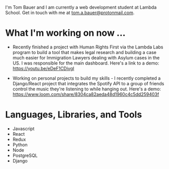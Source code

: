 
I'm Tom Bauer and I am currently a web development student at Lambda School. Get in touch with me at tom.a.bauer@protonmail.com.


# What I'm working on now ...
- Recently finished a project with Human Rights First via the Lambda Labs program to build a tool that makes legal research and building a case much easier for Immigration Lawyers dealing with Asylum cases in the US. I was responsible for the main dashboard. Here's a link to a demo: https://youtu.be/eDeF1CDivgI

- Working on personal projects to build my skills - I recently completed a Django/React project that integrates the Spotify API to a group of friends control the music they're listening to while hanging out. Here's a demo: https://www.loom.com/share/8304ca82aeda48d1960c4c5dd259403f


# Languages, Libraries, and Tools
- Javascript
- React
- Redux
- Python
- Node
- PostgreSQL
- Django





